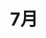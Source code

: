 ---
index: false
feed: false
sitemap: false
timeline: false
article: false
title: 7月
dir:
    order: -7
---